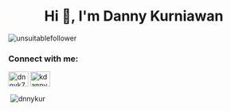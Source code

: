 <h1 align="center">Hi 👋, I'm Danny Kurniawan</h1>
<p align="left"> <img src="https://komarev.com/ghpvc/?username=unsuitablefollower&label=Profile%20views&color=fa820a&style=flat" alt="unsuitablefollower" /> </p>

<h3 align="left">Connect with me:</h3>
<p align="left">
<a href="https://twitter.com/9dk7527" target="blank"><img align="center" src="https://raw.githubusercontent.com/rahuldkjain/github-profile-readme-generator/master/src/images/icons/Social/twitter.svg" alt="dnnyk7527" height="30" width="40" /></a>
<a href="https://instagram.com/dannykurr" target="blank"><img align="center" src="https://raw.githubusercontent.com/rahuldkjain/github-profile-readme-generator/master/src/images/icons/Social/instagram.svg" alt="kdanny7527" height="30" width="40" /></a>
</p>

<p>&nbsp;<img align="center" src="https://github-readme-stats.vercel.app/api?username=dnnykur&show_icons=true&theme=tokyonight&locale=en" alt="dnnykur" /></p>

